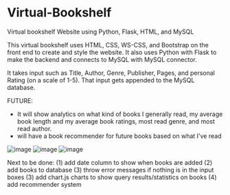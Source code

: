 # Virtual-Bookshelf
Virtual bookshelf Website using Python, Flask, HTML, and MySQL

This virtual bookshelf uses HTML, CSS, WS-CSS, and Bootstrap on the front end to create and style the website. It also uses Python with Flask to make the backend and connects to MySQL with MySQL connector.

It takes input such as Title, Author, Genre, Publisher, Pages, and personal Rating (on a scale of 1-5). That input gets appended to the MySQL database.

FUTURE:
- It will show analytics on what kind of books I generally read, my average book length and my average book ratings, most read genre, and most read author.
- will have a book recommender for future books based on what I've read

![image](https://github.com/Gallo13/Virtual-Bookshelf/assets/54815820/a7b66b55-f5bf-48e8-991d-4c94bb0d7311)
![image](https://github.com/Gallo13/Virtual-Bookshelf/assets/54815820/adc58c88-7eba-4433-b920-b2f791323a6f)
![image](https://github.com/Gallo13/Virtual-Bookshelf/assets/54815820/102c4dce-a026-49d6-b926-d5bc9e7a2d33)

Next to be done: 
(1) add date column to show when books are added
(2) add books to database
(3) throw error messages if nothing is in the input boxes
(3) add chart.js charts to show query results/statistics on books
(4) add recommender system
